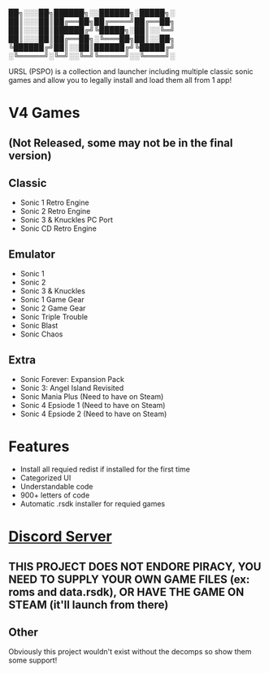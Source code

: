 
██╗░░░██╗██████╗░░██████╗░█████╗░
██║░░░██║██╔══██╗██╔════╝██╔══██╗
██║░░░██║██████╔╝╚█████╗░██║░░╚═╝
██║░░░██║██╔══██╗░╚═══██╗██║░░██╗
╚██████╔╝██║░░██║██████╔╝╚█████╔╝
░╚═════╝░╚═╝░░╚═╝╚═════╝░░╚════╝░


URSL (PSPO) is a collection and launcher including multiple classic sonic games and allow you to legally install and  load them all from 1 app!

# V4 Games 
## (Not Released, some may not be in the final version)

## Classic

- Sonic 1 Retro Engine
- Sonic 2 Retro Engine
- Sonic 3 & Knuckles PC Port
- Sonic CD Retro Engine

## Emulator
- Sonic 1
- Sonic 2 
- Sonic 3 & Knuckles
- Sonic 1 Game Gear
- Sonic 2 Game Gear
- Sonic Triple Trouble
- Sonic Blast
- Sonic Chaos

## Extra 

- Sonic Forever: Expansion Pack
- Sonic 3: Angel Island Revisited
- Sonic Mania Plus (Need to have on Steam) 
- Sonic 4 Epsiode 1 (Need to have on Steam)
- Sonic 4 Epsiode 2 (Need to have on Steam)

# Features
- Install all requied redist if installed for the first time
- Categorized UI
- Understandable code
- 900+ letters of code 
- Automatic .rsdk installer for requied games
#
# [Discord Server](https://discord.gg/kSM2C7QSmU)

## THIS PROJECT DOES NOT ENDORE PIRACY, YOU NEED TO SUPPLY YOUR OWN GAME FILES (ex: roms and data.rsdk), OR HAVE THE GAME ON STEAM (it'll launch from there)

## Other

Obviously this project wouldn't exist without the decomps so show them some support!

